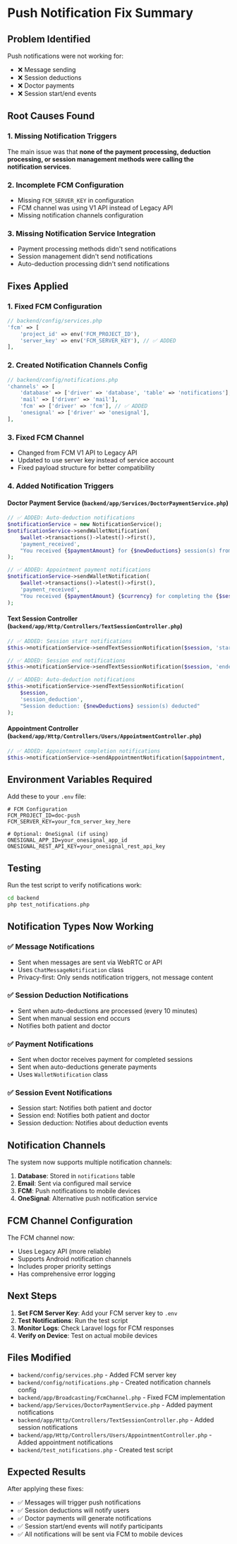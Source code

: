 # Push Notification Fix Summary

## Problem Identified
Push notifications were not working for:
- ❌ Message sending
- ❌ Session deductions
- ❌ Doctor payments
- ❌ Session start/end events

## Root Causes Found

### 1. **Missing Notification Triggers**
The main issue was that **none of the payment processing, deduction processing, or session management methods were calling the notification services**.

### 2. **Incomplete FCM Configuration**
- Missing `FCM_SERVER_KEY` in configuration
- FCM channel was using V1 API instead of Legacy API
- Missing notification channels configuration

### 3. **Missing Notification Service Integration**
- Payment processing methods didn't send notifications
- Session management didn't send notifications
- Auto-deduction processing didn't send notifications

## Fixes Applied

### 1. **Fixed FCM Configuration**
```php
// backend/config/services.php
'fcm' => [
    'project_id' => env('FCM_PROJECT_ID'),
    'server_key' => env('FCM_SERVER_KEY'), // ✅ ADDED
],
```

### 2. **Created Notification Channels Config**
```php
// backend/config/notifications.php
'channels' => [
    'database' => ['driver' => 'database', 'table' => 'notifications'],
    'mail' => ['driver' => 'mail'],
    'fcm' => ['driver' => 'fcm'], // ✅ ADDED
    'onesignal' => ['driver' => 'onesignal'],
],
```

### 3. **Fixed FCM Channel**
- Changed from FCM V1 API to Legacy API
- Updated to use server key instead of service account
- Fixed payload structure for better compatibility

### 4. **Added Notification Triggers**

#### **Doctor Payment Service** (`backend/app/Services/DoctorPaymentService.php`)
```php
// ✅ ADDED: Auto-deduction notifications
$notificationService = new NotificationService();
$notificationService->sendWalletNotification(
    $wallet->transactions()->latest()->first(),
    'payment_received',
    "You received {$paymentAmount} for {$newDeductions} session(s) from auto-deduction"
);

// ✅ ADDED: Appointment payment notifications
$notificationService->sendWalletNotification(
    $wallet->transactions()->latest()->first(),
    'payment_received',
    "You received {$paymentAmount} {$currency} for completing the {$sessionType} appointment"
);
```

#### **Text Session Controller** (`backend/app/Http/Controllers/TextSessionController.php`)
```php
// ✅ ADDED: Session start notifications
$this->notificationService->sendTextSessionNotification($session, 'started', 'Your text session has started');

// ✅ ADDED: Session end notifications
$this->notificationService->sendTextSessionNotification($session, 'ended', 'Your text session has ended');

// ✅ ADDED: Auto-deduction notifications
$this->notificationService->sendTextSessionNotification(
    $session, 
    'session_deduction', 
    "Session deduction: {$newDeductions} session(s) deducted"
);
```

#### **Appointment Controller** (`backend/app/Http/Controllers/Users/AppointmentController.php`)
```php
// ✅ ADDED: Appointment completion notifications
$this->notificationService->sendAppointmentNotification($appointment, 'completed', 'Your appointment has been completed');
```

## Environment Variables Required

Add these to your `.env` file:

```env
# FCM Configuration
FCM_PROJECT_ID=doc-push
FCM_SERVER_KEY=your_fcm_server_key_here

# Optional: OneSignal (if using)
ONESIGNAL_APP_ID=your_onesignal_app_id
ONESIGNAL_REST_API_KEY=your_onesignal_rest_api_key
```

## Testing

Run the test script to verify notifications work:

```bash
cd backend
php test_notifications.php
```

## Notification Types Now Working

### ✅ **Message Notifications**
- Sent when messages are sent via WebRTC or API
- Uses `ChatMessageNotification` class
- Privacy-first: Only sends notification triggers, not message content

### ✅ **Session Deduction Notifications**
- Sent when auto-deductions are processed (every 10 minutes)
- Sent when manual session end occurs
- Notifies both patient and doctor

### ✅ **Payment Notifications**
- Sent when doctor receives payment for completed sessions
- Sent when auto-deductions generate payments
- Uses `WalletNotification` class

### ✅ **Session Event Notifications**
- Session start: Notifies both patient and doctor
- Session end: Notifies both patient and doctor
- Session deduction: Notifies about deduction events

## Notification Channels

The system now supports multiple notification channels:

1. **Database**: Stored in `notifications` table
2. **Email**: Sent via configured mail service
3. **FCM**: Push notifications to mobile devices
4. **OneSignal**: Alternative push notification service

## FCM Channel Configuration

The FCM channel now:
- Uses Legacy API (more reliable)
- Supports Android notification channels
- Includes proper priority settings
- Has comprehensive error logging

## Next Steps

1. **Set FCM Server Key**: Add your FCM server key to `.env`
2. **Test Notifications**: Run the test script
3. **Monitor Logs**: Check Laravel logs for FCM responses
4. **Verify on Device**: Test on actual mobile devices

## Files Modified

- `backend/config/services.php` - Added FCM server key
- `backend/config/notifications.php` - Created notification channels config
- `backend/app/Broadcasting/FcmChannel.php` - Fixed FCM implementation
- `backend/app/Services/DoctorPaymentService.php` - Added payment notifications
- `backend/app/Http/Controllers/TextSessionController.php` - Added session notifications
- `backend/app/Http/Controllers/Users/AppointmentController.php` - Added appointment notifications
- `backend/test_notifications.php` - Created test script

## Expected Results

After applying these fixes:
- ✅ Messages will trigger push notifications
- ✅ Session deductions will notify users
- ✅ Doctor payments will generate notifications
- ✅ Session start/end events will notify participants
- ✅ All notifications will be sent via FCM to mobile devices
